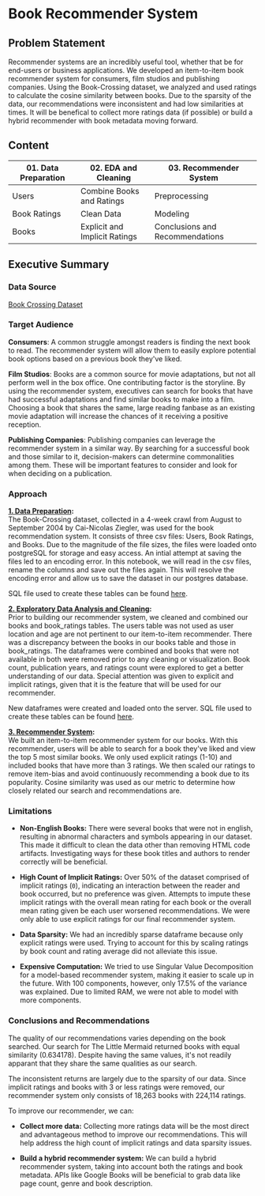 # Book Recommender System

## Problem Statement
Recommender systems are an incredibly useful tool, whether that be for end-users or business applications. We developed an item-to-item book recommender system for consumers, film studios and publishing companies. Using the Book-Crossing dataset, we analyzed and used ratings to calculate the cosine similarity between books. Due to the sparsity of the data, our recommendations were inconsistent and had low similarities at times. It will be benefical to collect more ratings data (if possible) or build a hybrid recommender with book metadata moving forward.

## Content
|01. Data Preparation|02. EDA and Cleaning|03. Recommender System|
|---|---|---|
|Users|Combine Books and Ratings|Preprocessing|
|Book Ratings|Clean Data|Modeling|
|Books|Explicit and Implicit Ratings|Conclusions and Recommendations|

## Executive Summary

### Data Source
[Book Crossing Dataset](http://www2.informatik.uni-freiburg.de/~cziegler/BX/) 

### Target Audience
**Consumers**: A common struggle amongst readers is finding the next book to read. The recommender system will allow them to easily explore potential book options based on a previous book they've liked.

**Film Studios**: Books are a common source for movie adaptations, but not all perform well in the box office. One contributing factor is the storyline. By using the recommender system, executives can search for books that have had successful adaptations and find similar books to make into a film. Choosing a book that shares the same, large reading fanbase as an existing movie adaptation will increase the chances of it receiving a positive reception.

**Publishing Companies**: Publishing companies can leverage the recommender system in a similar way. By searching for a successful book and those similar to it, decision-makers can determine commonalities among them. These will be important features to consider and look for when deciding on a publication.  

### Approach
**[1. Data Preparation](http://localhost:8888/lab/tree/dsi%2FProjects%2Fcapstone%2Fcode%2F01_Data_Preparation.ipynb):** <br>The Book-Crossing dataset, collected in a 4-week crawl from August to September 2004 by Cai-Nicolas Ziegler, was used for the book recommendation system. It consists of three csv files: Users, Book Ratings, and Books. Due to the magnitude of the file sizes, the files were loaded onto postgreSQL for storage and easy access. An intial attempt at saving the files led to an encoding error. In this notebook, we will read in the csv files, rename the columns and save out the files again. This will resolve the encoding error and allow us to save the dataset in our postgres database.

SQL file used to create these tables can be found [here](http://localhost:8888/lab/tree/dsi%2FProjects%2Fcapstone%2Fsql_files%2F01_bx_create_tables.sql).

**[2. Exploratory Data Analysis and Cleaning](http://localhost:8888/lab/tree/dsi%2FProjects%2Fcapstone%2Fcode%2F02_EDA_and_Cleaning.ipynb):** <br>Prior to building our recommender system, we cleaned and combined our books and book_ratings tables. The users table was not used as user location and age are not pertinent to our item-to-item recommender. There was a discrepancy between the books in our books table and those in book_ratings. The dataframes were combined and books that were not available in both were removed prior to any cleaning or visualization. Book count, publication years, and ratings count were explored to get a better understanding of our data. Special attention was given to explicit and implicit ratings, given that it is the feature that will be used for our recommender.

New dataframes were created and loaded onto the server. SQL file used to create these tables can be found [here](http://localhost:8888/lab/tree/dsi%2FProjects%2Fcapstone%2Fsql_files%2F02_eda_create_tables.sql).

**[3. Recommender System](http://localhost:8888/lab/tree/dsi%2FProjects%2Fcapstone%2Fcode%2F03_Recommender_System.ipynb):** <br> We built an item-to-item recommender system for our books. With this recommender, users will be able to search for a book they've liked and view the top 5 most similar books. We only used explicit ratings (1-10) and included books that have more than 3 ratings. We then scaled our ratings to remove item-bias and avoid continuously recommending a book due to its popularity. Cosine similarity was used as our metric to determine how closely related our search and recommendations are.

### Limitations
-  **Non-English Books:** There were several books that were not in english, resulting in abnormal characters and symbols appearing in our dataset. This made it difficult to clean the data other than removing HTML code artifacts. Investigating ways for these book titles and authors to render correctly will be beneficial.

-  **High Count of Implicit Ratings:** Over 50% of the dataset comprised of implicit ratings (`0`), indicating an interaction between the reader and book occurred, but no preference was given. Attempts to impute these implicit ratings with the overall mean rating for each book or the overall mean rating given be each user worsened recommendations. We were only able to use explicit ratings for our final recommender system.

-  **Data Sparsity:** We had an incredibly sparse dataframe because only explicit ratings were used. Trying to account for this by scaling ratings by book count and rating average did not alleviate this issue.

-  **Expensive Computation:** We tried to use Singular Value Decomposition for a model-based recommender system, making it easier to scale up in the future. With 100 components, however, only 17.5% of the variance was explained. Due to limited RAM, we were not able to model with more components. 

### Conclusions and Recommendations
The quality of our recommendations varies depending on the book searched. Our search for The Little Mermaid returned books with equal similarity (0.634178). Despite having the same values, it's not readily apparant that they share the same qualities as our search.

The inconsistent returns are largely due to the sparsity of our data. Since implicit ratings and books with 3 or less ratings were removed, our recommender system only consists of 18,263 books with 224,114 ratings.

To improve our recommender, we can:

-  **Collect more data:** Collecting more ratings data will be the most direct and advantageous method to improve our recommendations. This will help address the high count of implicit ratings and data sparsity issues.

-  **Build a hybrid recommender system:** We can build a hybrid recommender system, taking into account both the ratings and book metadata. APIs like Google Books will be beneficial to grab data like page count, genre and book description.
